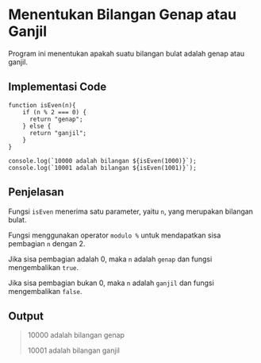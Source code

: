 # Menentukan Bilangan Genap atau Ganjil

Program ini menentukan apakah suatu bilangan bulat adalah genap atau ganjil.

## Implementasi Code

```
function isEven(n){
    if (n % 2 === 0) {
      return "genap";
    } else {
      return "ganjil";
    }
}

console.log(`10000 adalah bilangan ${isEven(1000)}`);
console.log(`10001 adalah bilangan ${isEven(1001)}`); 

```

## Penjelasan

Fungsi ``isEven`` menerima satu parameter, yaitu ``n``, yang merupakan bilangan bulat.

Fungsi menggunakan operator ``modulo %`` untuk mendapatkan sisa pembagian ``n`` dengan 2.

Jika sisa pembagian adalah 0, maka ``n`` adalah ``genap`` dan fungsi mengembalikan ``true``.

Jika sisa pembagian bukan 0, maka ``n`` adalah ``ganjil`` dan fungsi mengembalikan ``false``.

## Output

> 10000 adalah bilangan genap
>
> 10001 adalah bilangan ganjil
